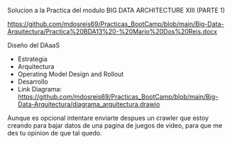 Solucion a la Practica del modulo BIG DATA ARCHITECTURE XIII (PARTE 1)

https://github.com/mdosreis69/Practicas_BootCamp/blob/main/Big-Data-Arquitectura/Practica%20BDA13%20-%20Mario%20Dos%20Reis.docx

Diseño del DAaaS
  - Estrategia
  - Arquitectura
  - Operating Model Design and Rollout
  - Desarrollo
  - Link Diagrama: https://github.com/mdosreis69/Practicas_BootCamp/blob/main/Big-Data-Arquitectura/diagrama_arquitectura.drawio


Aunque es opcional intentare enviarte despues un crawler que estoy creando para bajar datos de una pagina de juegos de video, para que me des tu opinion de que tal quedo.
